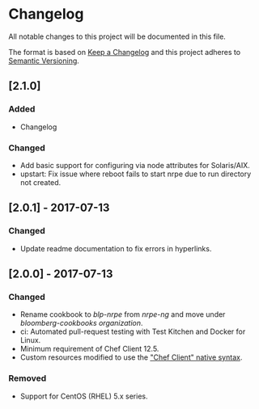 # Changelog
All notable changes to this project will be documented in this file.

The format is based on [Keep a Changelog](http://keepachangelog.com/en/1.0.0/)
and this project adheres to [Semantic Versioning](http://semver.org/spec/v2.0.0.html).

## [2.1.0]

### Added
- Changelog

### Changed
- Add basic support for configuring via node attributes for Solaris/AIX.
- upstart: Fix issue where reboot fails to start nrpe due to run directory not created.

## [2.0.1] - 2017-07-13

### Changed
- Update readme documentation to fix errors in hyperlinks.

## [2.0.0] - 2017-07-13

### Changed
- Rename cookbook to _blp-nrpe_ from _nrpe-ng_ and move under _bloomberg-cookbooks organization_.
- ci: Automated pull-request testing with Test Kitchen and Docker for Linux.
- Minimum requirement of Chef Client 12.5.
- Custom resources modified to use the ["Chef Client" native syntax](https://docs.chef.io/custom_resources.html).

### Removed
- Support for CentOS (RHEL) 5.x series.
